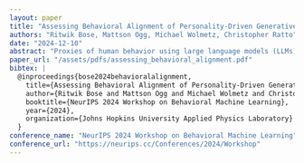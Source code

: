 ```yaml
---
layout: paper
title: "Assessing Behavioral Alignment of Personality-Driven Generative Agents in Social Dilemma Games"
authors: "Ritwik Bose, Mattson Ogg, Michael Wolmetz, Christopher Ratto"
date: "2024-12-10"
abstract: "Proxies of human behavior using large language models (LLMs) have been demonstrated in limited settings where their actions appear to be plausible. In this study, we examine the variation and fidelity of observed behaviors in LLM agents with respect to the 'Big Five' personality traits. Experiments based on two social dilemma games were conducted using LLM agents whose prompts included their personality profile and whether or not the agent could reflect on past rounds of the game. Results indicate that behavioral outcomes can be influenced by stipulating the magnitude of an agent’s personality traits. Comparing these results with human studies indicates some degree of behavioral alignment and highlights gaps that stand in the way of accurately emulating human behavior."
paper_url: "/assets/pdfs/assessing_behavioral_alignment.pdf"
bibtex: |
  @inproceedings{bose2024behavioralalignment,
    title={Assessing Behavioral Alignment of Personality-Driven Generative Agents in Social Dilemma Games},
    author={Ritwik Bose and Mattson Ogg and Michael Wolmetz and Christopher Ratto},
    booktitle={NeurIPS 2024 Workshop on Behavioral Machine Learning},
    year={2024},
    organization={Johns Hopkins University Applied Physics Laboratory}
  }
conference_name: "NeurIPS 2024 Workshop on Behavioral Machine Learning"
conference_url: "https://neurips.cc/Conferences/2024/Workshop"
---
```


